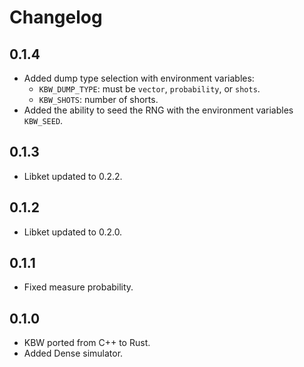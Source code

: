 # Changelog

## 0.1.4

- Added dump type selection with environment variables:
  - `KBW_DUMP_TYPE`: must be `vector`, `probability`, or `shots`.
  - `KBW_SHOTS`: number of shorts.
- Added the ability to seed the RNG with the environment variables `KBW_SEED`.

## 0.1.3

- Libket updated to 0.2.2.

## 0.1.2

- Libket updated to 0.2.0.

## 0.1.1

- Fixed measure probability.

## 0.1.0

- KBW ported from C++ to Rust.
- Added Dense simulator.
